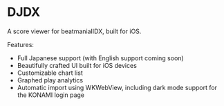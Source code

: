 # DJDX

A score viewer for beatmaniaIIDX, built for iOS.

Features:
- Full Japanese support (with English support coming soon)
- Beautifully crafted UI built for iOS devices
- Customizable chart list
- Graphed play analytics
- Automatic import using WKWebView, including dark mode support for the KONAMI login page
